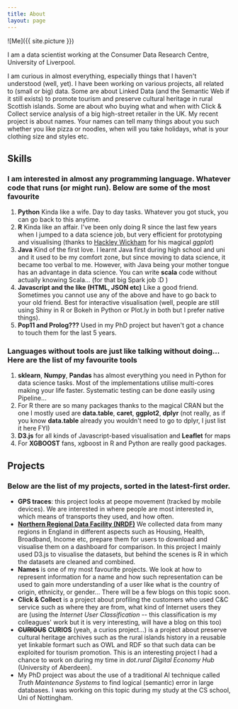 ```yaml
---
title: About
layout: page
---
```

![Me]({{ site.picture }})

I am a data scientist working at the Consumer Data Research Centre, University of Liverpool.

I am curious in almost everything, especially things that I haven't understood (well, yet).
I have been working on various projects, all related to (small or big) data. Some are about Linked Data (and the Semantic Web if it still exists) to promote tourism and preserve cultural heritage in rural Scottish islands. Some are about who buying what and when with Click & Collect service analysis of a big high-street retailer in the UK. My recent project is about names. Your names can tell many things about you such whether you like pizza or noodles, when will you take holidays, what is your clothing size and styles etc.


## Skills

### I am interested in almost any programming language. Whatever code that runs (or might run). Below are some of the most favourite
1. **Python** Kinda like a wife. Day to day tasks. Whatever you got stuck, you can go back to this anytime.
2. **R** Kinda like an affair. I've been only doing R since the last few years when I jumped to a data science job, but very efficient for prototyping and visualising (thanks to [Hackley Wickham](https://en.wikipedia.org/wiki/Hadley_Wickham) for his magical *ggplot*)
3. **Java** Kind of the first love. I learnt Java first during high school and uni and it used to be my comfort zone, but since moving to data science, it became too verbal to me. However, with Java being your mother tongue has an advantage in data science. You can write **scala** code without actually knowing Scala... (for that big Spark job :D )
4. **Javascript and the like (HTML, JSON etc)** Like a good friend. Sometimes you cannot use any of the above and have to go back to your old friend. Best for interactive visualisation (well, people are still using Shiny in R or Bokeh in Python or Plot.ly in both but I prefer native things).
5. **Pop11 and Prolog???** Used in my PhD project but haven't got a chance to touch them for the last 5 years.

### Languages without tools are just like talking without doing... Here are the list of my favourite tools
1. **sklearn**, **Numpy**, **Pandas** has almost everything you need in Python for data science tasks. Most of the implementations utilise multi-cores making your life faster. Systematic testing can be done easily using Pipeline...
2. For R there are so many packages thanks to the magical CRAN but the one I mostly used are **data.table**, **caret**, **ggplot2**, **dplyr** (not really, as if you know **data.table** already you wouldn't need to go to dplyr, I just list it here FYI)
3. **D3.js** for all kinds of Javascript-based visualisation and **Leaflet** for maps
4. For **XGBOOST** fans, xgboost in R and Python are really good packages.


## Projects
### Below are the list of my projects, sorted in the latest-first order.
+ **GPS traces**: this project looks at peope movement (tracked by mobile devices). We are interested in where people are most interested in, which means of transports they used, and how often.
+ **[Northern Regional Data Facility (NRDF)](http://nrdf.cdrc.ac.uk)** We collected data from many regions in England in different aspects such as Housing, Health, Broadband, Income etc, prepare them for users to download and visualise them on a dashboard for comparison. In this project I mainly used D3.js to visualise the datasets, but behind the scenes is R in which the datasets are cleaned and combined.
+ **Names** is one of my most favourite projects. We look at how to represent information for a name and how such representation can be used to gain more understanding of a user like what is the country of origin, ethnicity, or gender... There will be a few blogs on this topic soon.
+ **Click & Collect** is a project about profiling the customers who used C&C service such as where they are from, what kind of Internet users they are (using the *Internet User Classification* -- this classification is my colleagues' work but it is very interesting, will have a blog on this too)
+ ~~**CURIOUS**~~ **CURIOS** (yeah, a curios project...) is a project about preserve cultural heritage archives such as the rural islands history in a reusable yet linkable formart such as OWL and RDF so that such data can be exploited for tourism promotion. This is an interesting project I had a chance to work on during my time in *dot.rural Digital Economy Hub* (University of Aberdeen).
+ My PhD project was about the use of a traditional AI technique called *Truth Maintenance Systems* to find logical (semantic) error in large databases. I was working on this topic during my study at the CS school, Uni of Nottingham.
